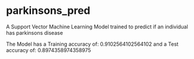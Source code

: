 # parkinsons_pred

A Support Vector Machine Learning Model trained to predict if an individual has parkinsons disease

The Model has a Training accuracy of: 0.9102564102564102 and a Test accuracy of: 0.8974358974358975
